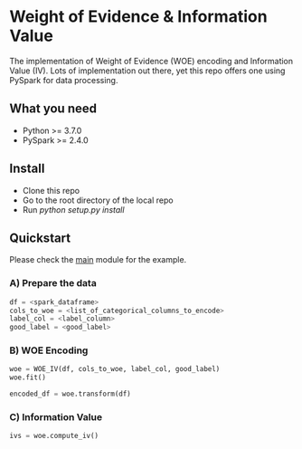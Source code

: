 # Weight of Evidence & Information Value

The implementation of Weight of Evidence (WOE) encoding and Information Value (IV). Lots of implementation out there, yet this repo offers one using PySpark for data processing.

## What you need

<ul>
  <li>Python >= 3.7.0</li>
  <li>PySpark >= 2.4.0</li>
</ul>

## Install

<ul>
  <li>Clone this repo</li>
  <li>Go to the root directory of the local repo</li>
  <li>Run <i>python setup.py install</i></li>
</ul>

## Quickstart

Please check the <a href="https://github.com/albertuskelvin/weight-of-evidence-spark/blob/master/woe_iv/main.py">main</a> module for the example.

### A) Prepare the data

```python
df = <spark_dataframe>
cols_to_woe = <list_of_categorical_columns_to_encode>
label_col = <label_column>
good_label = <good_label>
```

### B) WOE Encoding

```python
woe = WOE_IV(df, cols_to_woe, label_col, good_label)
woe.fit()

encoded_df = woe.transform(df)
```

### C) Information Value

```python
ivs = woe.compute_iv()
```
